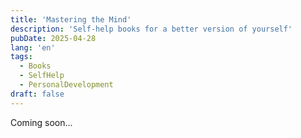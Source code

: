 ```yaml
---
title: 'Mastering the Mind'
description: 'Self-help books for a better version of yourself'
pubDate: 2025-04-28
lang: 'en'
tags:
  - Books
  - SelfHelp
  - PersonalDevelopment
draft: false
---
```


Coming soon...
